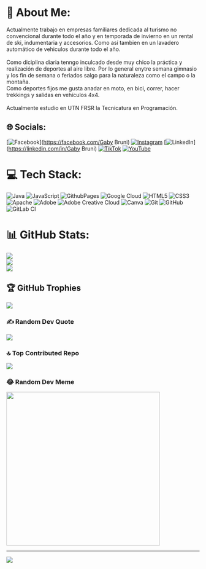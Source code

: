 # 💫 About Me:
Actualmente trabajo en empresas familiares dedicada al turismo no convencional durante todo el año y en temporada de invierno en un rental de ski, indumentaria y accesorios.
Como así tambien en un lavadero automático de vehiculos durante todo el año.<br>
<br>Como diciplina diaria tenngo inculcado desde muy chico la práctica y realización de deportes al aire libre. Por lo general enytre semana gimnasio y los fin de semana o feriados salgo para la naturaleza como el campo o la montaña.<br>
Como deportes fijos me gusta anadar en moto, en bici, correr, hacer trekkings y salidas en vehículos 4x4.<br>
<br>Actualmente estudio en UTN FRSR la Tecnicatura en Programación.


## 🌐 Socials:
[![Facebook](https://img.shields.io/badge/Facebook-%231877F2.svg?logo=Facebook&logoColor=white)](https://facebook.com/Gaby Bruni) [![Instagram](https://img.shields.io/badge/Instagram-%23E4405F.svg?logo=Instagram&logoColor=white)](https://instagram.com/brunigaby) [![LinkedIn](https://img.shields.io/badge/LinkedIn-%230077B5.svg?logo=linkedin&logoColor=white)](https://linkedin.com/in/Gaby Bruni) [![TikTok](https://img.shields.io/badge/TikTok-%23000000.svg?logo=TikTok&logoColor=white)](https://tiktok.com/@gabybruni20) [![YouTube](https://img.shields.io/badge/YouTube-%23FF0000.svg?logo=YouTube&logoColor=white)](https://youtube.com/@gabybruni2474) 

# 💻 Tech Stack:
![Java](https://img.shields.io/badge/java-%23ED8B00.svg?style=for-the-badge&logo=openjdk&logoColor=white) ![JavaScript](https://img.shields.io/badge/javascript-%23323330.svg?style=for-the-badge&logo=javascript&logoColor=%23F7DF1E) ![GithubPages](https://img.shields.io/badge/github%20pages-121013?style=for-the-badge&logo=github&logoColor=white) ![Google Cloud](https://img.shields.io/badge/GoogleCloud-%234285F4.svg?style=for-the-badge&logo=google-cloud&logoColor=white) ![HTML5](https://img.shields.io/badge/html5-%23E34F26.svg?style=for-the-badge&logo=html5&logoColor=white) ![CSS3](https://img.shields.io/badge/css3-%231572B6.svg?style=for-the-badge&logo=css3&logoColor=white) ![Apache](https://img.shields.io/badge/apache-%23D42029.svg?style=for-the-badge&logo=apache&logoColor=white) ![Adobe](https://img.shields.io/badge/adobe-%23FF0000.svg?style=for-the-badge&logo=adobe&logoColor=white) ![Adobe Creative Cloud](https://img.shields.io/badge/Adobe%20Creative%20Cloud-DA1F26.svg?style=for-the-badge&logo=Adobe%20Creative%20Cloud&logoColor=white) ![Canva](https://img.shields.io/badge/Canva-%2300C4CC.svg?style=for-the-badge&logo=Canva&logoColor=white) ![Git](https://img.shields.io/badge/git-%23F05033.svg?style=for-the-badge&logo=git&logoColor=white) ![GitHub](https://img.shields.io/badge/github-%23121011.svg?style=for-the-badge&logo=github&logoColor=white) ![GitLab CI](https://img.shields.io/badge/gitlab%20CI-%23181717.svg?style=for-the-badge&logo=gitlab&logoColor=white)
# 📊 GitHub Stats:
![](https://github-readme-stats.vercel.app/api?username=GabrielBruni&theme=prussian&hide_border=false&include_all_commits=false&count_private=true)<br/>
![](https://github-readme-streak-stats.herokuapp.com/?user=GabrielBruni&theme=prussian&hide_border=false)<br/>
![](https://github-readme-stats.vercel.app/api/top-langs/?username=GabrielBruni&theme=prussian&hide_border=false&include_all_commits=false&count_private=true&layout=compact)

## 🏆 GitHub Trophies
![](https://github-profile-trophy.vercel.app/?username=GabrielBruni&theme=onedark&no-frame=false&no-bg=false&margin-w=4)

### ✍️ Random Dev Quote
![](https://quotes-github-readme.vercel.app/api?type=vetical&theme=gruvbox)

### 🔝 Top Contributed Repo
![](https://github-contributor-stats.vercel.app/api?username=GabrielBruni&limit=5&theme=dark&combine_all_yearly_contributions=true)

### 😂 Random Dev Meme
<img src='https://memer-new.vercel.app/' style="height: 400px;"/>

---
[![](https://visitcount.itsvg.in/api?id=GabrielBruni&icon=6&color=4)](https://visitcount.itsvg.in)

<!-- Proudly created with GPRM ( https://gprm.itsvg.in ) -->
